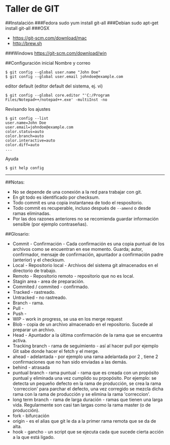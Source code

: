 # Taller de GIT
##Instalación
###Fedora
sudo yum install git-all
###Debian
sudo apt-get install git-all
###OSX
* https://git-scm.com/download/mac
* http://brew.sh

###Windows
https://git-scm.com/download/win

##Configuración inicial
Nombre y correo

	$ git config --global user.name "John Doe"
	$ git config --global user.email johndoe@example.com

editor default (editor default del sistema, ej. vi)

	$ git config --global core.editor "'C:/Program Files/Notepad++/notepad++.exe' -multiInst -no

Revisando los ajustes

```
$ git config --list
user.name=John Doe
user.email=johndoe@example.com
color.status=auto
color.branch=auto
color.interactive=auto
color.diff=auto
...
```

Ayuda

	$ git help config
	
----
##Notas:
- No se depende de una conexión a la red para trabajar con git.
- En git todo es identificado por checksum.
- Todo commit es una copia instantanea de todo el respositorio.
- Todo commit es recuperable, incluso después de `--amend` o desde ramas eliminadas.
- Por las dos razones anteriores no se recomienda guardar información sensible (por ejemplo contraseñas).

##Glosario:
- Commit - Confirmación - Cada confirmación es una copia puntual de los archivos como se encuentran en ese momento. Guarda; autor, confirmador, mensaje de confirmación, apuntador a confirmación padre (anterior) y el checksum.
- Local - Repositorio local - Archivos del sistema git almacenados en el directorio de trabajo.
- Remoto - Repositorio remoto - repositorio que no es local.
- Stagin area - area de preparación.
- Commited / commited - confirmado.
- Tracked - rastreado.
- Untracked - no rastreado.
- Branch - rama.
- Pull - 
- Push - 
- WIP - work in progress, se usa en los merge request
- Blob - copia de un archivo almacenado en el repositorio. Sucede al preparar un archivo.
- Head - Apuntador a la última confirmación de la rama que se encuentra activa.
- Tracking branch - rama de seguimiento - así al hacer pull por ejemplo Git sabe donde hacer el fetch y el merge.
- ahead - adelantada - por ejemplo una rama adelantada por 2 , tiene 2 confirmaciones que no han sido enviadas a las demás.
- behind - atrasada 
- puntual branch - rama puntual - rama que es creada con un propósito puntual y eliminada una vez cumplido su prpopósito. Por ejemplo: se detecta un pequeño defecto en la rama de producción, se crea la rama 'correccion' para parchar el defecto, una vez corregido se mezcla dicha rama con la rama de producción y se elimina la rama 'correccion'.
- long term branch - rama de larga duración - ramas que tienen una larga vida. Regularmente son casi tan largas como la rama master (o de producción).
- fork - bifurcación 
- origin - es el alias que git le da a la primer rama remota que se da de alta.
- hook - gancho - un script que se ejecuta cada que sucede cierta acción a la que está ligado.

